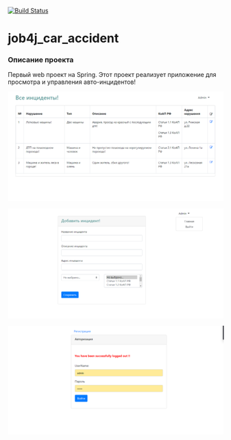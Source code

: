 [![Build Status](https://travis-ci.com/Selesito/job4j_car_accident.svg?branch=master)](https://travis-ci.com/Selesito/job4j_car_accident)
# job4j_car_accident

### Описание проекта 
Первый web проект на Spring. Этот проект реализует приложение для просмотра и управления авто-инцидентов!

![alt text](https://github.com/Selesito/job4j_car_accident/blob/master/images/1.png)

![alt text](https://github.com/Selesito/job4j_car_accident/blob/master/images/2.png)

![alt text](https://github.com/Selesito/job4j_car_accident/blob/master/images/3.png)

